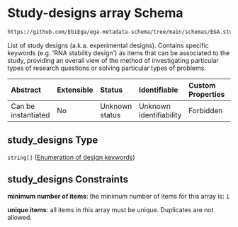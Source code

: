 # Study-designs array Schema

```txt
https://github.com/EbiEga/ega-metadata-schema/tree/main/schemas/EGA.study.json#/properties/study_designs
```

List of study designs (a.k.a. experimental designs). Contains specific keywords (e.g. 'RNA stability design') as items that can be associated to the study, providing an overall view of the method of investigating particular types of research questions or solving particular types of problems.

| Abstract            | Extensible | Status         | Identifiable            | Custom Properties | Additional Properties | Access Restrictions | Defined In                                                      |
| :------------------ | :--------- | :------------- | :---------------------- | :---------------- | :-------------------- | :------------------ | :-------------------------------------------------------------- |
| Can be instantiated | No         | Unknown status | Unknown identifiability | Forbidden         | Forbidden             | none                | [EGA.study.json*](../out/EGA.study.json "open original schema") |

## study_designs Type

`string[]` ([Enumeration of design keywords](ega-12-definitions-enumeration-of-design-keywords.md))

## study_designs Constraints

**minimum number of items**: the minimum number of items for this array is: `1`

**unique items**: all items in this array must be unique. Duplicates are not allowed.
